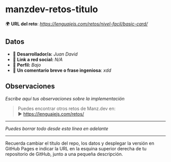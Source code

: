 # manzdev-retos-titulo

🌍 **URL del reto**: *https://lenguajejs.com/retos/nivel-facil/basic-card/*

## Datos

- 🦄 **Desarrollador/a:** _Juan David_
- 🐇 **Link a red social:** _N/A_
- 🦾 **Perfil:** _Bajo_
- 💬 **Un comentario breve o frase ingeniosa**: _xdd_

## Observaciones

_Escribe aquí tus observaciones sobre la implementación_

> Puedes encontrar otros retos de Manz.dev en: <br>▶ https://lenguajejs.com/retos/

---

_Puedes borrar todo desde esta línea en adelante_

---

Recuerda cambiar el título del repo, los datos y desplegar la versión en GitHub Pages e indicar la URL en la esquina superior derecha de tu repositorio de GitHub, junto a una pequeña descripción.
